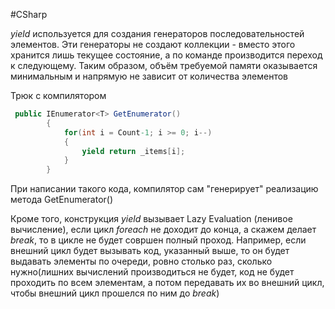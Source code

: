 #CSharp 

_yield_ используется для создания генераторов последовательностей элементов. Эти генераторы не создают коллекции - вместо этого хранится лишь текущее состояние, а по команде производится переход к следующему. Таким образом, объём требуемой памяти оказывается минимальным и напрямую не зависит от количества элементов

Трюк с компилятором
```C#
 public IEnumerator<T> GetEnumerator()
        {
            for(int i = Count-1; i >= 0; i--)
            {
                yield return _items[i];
            }
        }
````

При написании такого кода, компилятор сам "генерирует" реализацию метода GetEnumerator()

Кроме того, конструкция *yield* вызывает Lazy Evaluation (ленивое вычисление), если цикл *foreach* не доходит до конца, а скажем делает *break*, то в цикле не будет совршен полный проход. Например, если внешний цикл будет вызывать код, указанный выше, то он будет выдавать элементы по очереди, ровно столько раз, сколько нужно(лишних вычислений производиться не будет, код не будет проходить по всем элементам, а потом передавать их во внешний цикл, чтобы внешний цикл прошелся по ним до *break*)
